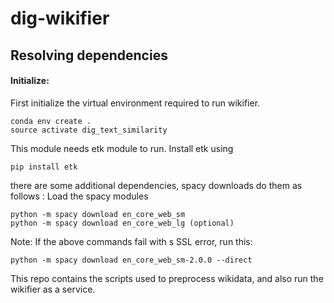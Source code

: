 # dig-wikifier


## Resolving dependencies


#### Initialize:
First initialize the virtual environment required to run wikifier.

```
conda env create .
source activate dig_text_similarity
```

This module needs etk module to run. 
Install etk using
```
pip install etk
```

there are some additional dependencies, spacy downloads do them as follows : 
Load the spacy modules
```
python -m spacy download en_core_web_sm
python -m spacy download en_core_web_lg (optional)
```
Note: If the above commands fail with s SSL error, run this:
```
python -m spacy download en_core_web_sm-2.0.0 --direct
```

This repo contains the scripts used to preprocess wikidata, and also run the wikifier as a service.
